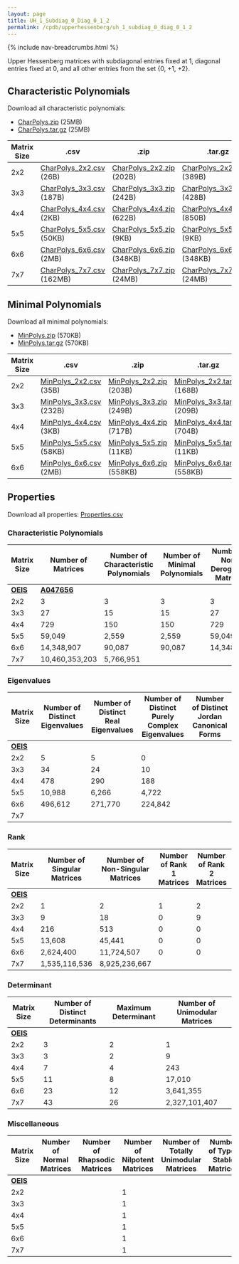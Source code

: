 ```yaml
---
layout: page
title: UH_1_Subdiag_0_Diag_0_1_2
permalink: /cpdb/upperhessenberg/uh_1_subdiag_0_diag_0_1_2
---
```


{% include nav-breadcrumbs.html %}

Upper Hessenberg matrices with subdiagonal entries fixed at 1, diagonal entries fixed at 0, and all other entries from the set {0, +1, +2}.

## Characteristic Polynomials

Download all characteristic polynomials:
- <a href="http://cpdb.bohemianmatrices.com/UpperHessenberg/UH_1_Subdiag_0_Diag_0_1_2/Data/CharPolys.zip">CharPolys.zip</a> (25MB)
- <a href="http://cpdb.bohemianmatrices.com/UpperHessenberg/UH_1_Subdiag_0_Diag_0_1_2/Data/CharPolys.tar.gz">CharPolys.tar.gz</a> (25MB)

| Matrix Size | .csv | .zip | .tar.gz |
| --- | --- | --- | --- |
| 2x2 | <a href="http://cpdb.bohemianmatrices.com/UpperHessenberg/UH_1_Subdiag_0_Diag_0_1_2/Data/CharPolys_2x2.csv">CharPolys_2x2.csv</a> (26B)| <a href="http://cpdb.bohemianmatrices.com/UpperHessenberg/UH_1_Subdiag_0_Diag_0_1_2/Data/CharPolys_2x2.zip">CharPolys_2x2.zip</a> (202B)| <a href="http://cpdb.bohemianmatrices.com/UpperHessenberg/UH_1_Subdiag_0_Diag_0_1_2/Data/CharPolys_2x2.tar.gz">CharPolys_2x2.tar.gz</a> (389B) |
| 3x3 | <a href="http://cpdb.bohemianmatrices.com/UpperHessenberg/UH_1_Subdiag_0_Diag_0_1_2/Data/CharPolys_3x3.csv">CharPolys_3x3.csv</a> (187B)| <a href="http://cpdb.bohemianmatrices.com/UpperHessenberg/UH_1_Subdiag_0_Diag_0_1_2/Data/CharPolys_3x3.zip">CharPolys_3x3.zip</a> (242B)| <a href="http://cpdb.bohemianmatrices.com/UpperHessenberg/UH_1_Subdiag_0_Diag_0_1_2/Data/CharPolys_3x3.tar.gz">CharPolys_3x3.tar.gz</a> (428B) |
| 4x4 | <a href="http://cpdb.bohemianmatrices.com/UpperHessenberg/UH_1_Subdiag_0_Diag_0_1_2/Data/CharPolys_4x4.csv">CharPolys_4x4.csv</a> (2KB)| <a href="http://cpdb.bohemianmatrices.com/UpperHessenberg/UH_1_Subdiag_0_Diag_0_1_2/Data/CharPolys_4x4.zip">CharPolys_4x4.zip</a> (622B)| <a href="http://cpdb.bohemianmatrices.com/UpperHessenberg/UH_1_Subdiag_0_Diag_0_1_2/Data/CharPolys_4x4.tar.gz">CharPolys_4x4.tar.gz</a> (850B) |
| 5x5 | <a href="http://cpdb.bohemianmatrices.com/UpperHessenberg/UH_1_Subdiag_0_Diag_0_1_2/Data/CharPolys_5x5.csv">CharPolys_5x5.csv</a> (50KB)| <a href="http://cpdb.bohemianmatrices.com/UpperHessenberg/UH_1_Subdiag_0_Diag_0_1_2/Data/CharPolys_5x5.zip">CharPolys_5x5.zip</a> (9KB)| <a href="http://cpdb.bohemianmatrices.com/UpperHessenberg/UH_1_Subdiag_0_Diag_0_1_2/Data/CharPolys_5x5.tar.gz">CharPolys_5x5.tar.gz</a> (9KB) |
| 6x6 | <a href="http://cpdb.bohemianmatrices.com/UpperHessenberg/UH_1_Subdiag_0_Diag_0_1_2/Data/CharPolys_6x6.csv">CharPolys_6x6.csv</a> (2MB)| <a href="http://cpdb.bohemianmatrices.com/UpperHessenberg/UH_1_Subdiag_0_Diag_0_1_2/Data/CharPolys_6x6.zip">CharPolys_6x6.zip</a> (348KB)| <a href="http://cpdb.bohemianmatrices.com/UpperHessenberg/UH_1_Subdiag_0_Diag_0_1_2/Data/CharPolys_6x6.tar.gz">CharPolys_6x6.tar.gz</a> (348KB) |
| 7x7 | <a href="http://cpdb.bohemianmatrices.com/UpperHessenberg/UH_1_Subdiag_0_Diag_0_1_2/Data/CharPolys_7x7.csv">CharPolys_7x7.csv</a> (162MB)| <a href="http://cpdb.bohemianmatrices.com/UpperHessenberg/UH_1_Subdiag_0_Diag_0_1_2/Data/CharPolys_7x7.zip">CharPolys_7x7.zip</a> (24MB)| <a href="http://cpdb.bohemianmatrices.com/UpperHessenberg/UH_1_Subdiag_0_Diag_0_1_2/Data/CharPolys_7x7.tar.gz">CharPolys_7x7.tar.gz</a> (24MB) |

## Minimal Polynomials

Download all minimal polynomials:
- <a href="http://cpdb.bohemianmatrices.com/UpperHessenberg/UH_1_Subdiag_0_Diag_0_1_2/Data/MinPolys.zip">MinPolys.zip</a> (570KB)
- <a href="http://cpdb.bohemianmatrices.com/UpperHessenberg/UH_1_Subdiag_0_Diag_0_1_2/Data/MinPolys.tar.gz">MinPolys.tar.gz</a> (570KB)

| Matrix Size | .csv | .zip | .tar.gz |
| --- | --- | --- | --- |
| 2x2 | <a href="http://cpdb.bohemianmatrices.com/UpperHessenberg/UH_1_Subdiag_0_Diag_0_1_2/Data/MinPolys_2x2.csv">MinPolys_2x2.csv</a> (35B)| <a href="http://cpdb.bohemianmatrices.com/UpperHessenberg/UH_1_Subdiag_0_Diag_0_1_2/Data/MinPolys_2x2.zip">MinPolys_2x2.zip</a> (203B)| <a href="http://cpdb.bohemianmatrices.com/UpperHessenberg/UH_1_Subdiag_0_Diag_0_1_2/Data/MinPolys_2x2.tar.gz">MinPolys_2x2.tar.gz</a> (168B) |
| 3x3 | <a href="http://cpdb.bohemianmatrices.com/UpperHessenberg/UH_1_Subdiag_0_Diag_0_1_2/Data/MinPolys_3x3.csv">MinPolys_3x3.csv</a> (232B)| <a href="http://cpdb.bohemianmatrices.com/UpperHessenberg/UH_1_Subdiag_0_Diag_0_1_2/Data/MinPolys_3x3.zip">MinPolys_3x3.zip</a> (249B)| <a href="http://cpdb.bohemianmatrices.com/UpperHessenberg/UH_1_Subdiag_0_Diag_0_1_2/Data/MinPolys_3x3.tar.gz">MinPolys_3x3.tar.gz</a> (209B) |
| 4x4 | <a href="http://cpdb.bohemianmatrices.com/UpperHessenberg/UH_1_Subdiag_0_Diag_0_1_2/Data/MinPolys_4x4.csv">MinPolys_4x4.csv</a> (3KB)| <a href="http://cpdb.bohemianmatrices.com/UpperHessenberg/UH_1_Subdiag_0_Diag_0_1_2/Data/MinPolys_4x4.zip">MinPolys_4x4.zip</a> (717B)| <a href="http://cpdb.bohemianmatrices.com/UpperHessenberg/UH_1_Subdiag_0_Diag_0_1_2/Data/MinPolys_4x4.tar.gz">MinPolys_4x4.tar.gz</a> (704B) |
| 5x5 | <a href="http://cpdb.bohemianmatrices.com/UpperHessenberg/UH_1_Subdiag_0_Diag_0_1_2/Data/MinPolys_5x5.csv">MinPolys_5x5.csv</a> (58KB)| <a href="http://cpdb.bohemianmatrices.com/UpperHessenberg/UH_1_Subdiag_0_Diag_0_1_2/Data/MinPolys_5x5.zip">MinPolys_5x5.zip</a> (11KB)| <a href="http://cpdb.bohemianmatrices.com/UpperHessenberg/UH_1_Subdiag_0_Diag_0_1_2/Data/MinPolys_5x5.tar.gz">MinPolys_5x5.tar.gz</a> (11KB) |
| 6x6 | <a href="http://cpdb.bohemianmatrices.com/UpperHessenberg/UH_1_Subdiag_0_Diag_0_1_2/Data/MinPolys_6x6.csv">MinPolys_6x6.csv</a> (2MB)| <a href="http://cpdb.bohemianmatrices.com/UpperHessenberg/UH_1_Subdiag_0_Diag_0_1_2/Data/MinPolys_6x6.zip">MinPolys_6x6.zip</a> (558KB)| <a href="http://cpdb.bohemianmatrices.com/UpperHessenberg/UH_1_Subdiag_0_Diag_0_1_2/Data/MinPolys_6x6.tar.gz">MinPolys_6x6.tar.gz</a> (558KB) |



## Properties

Download all properties: <a href="http://cpdb.bohemianmatrices.com/UpperHessenberg/UH_1_Subdiag_0_Diag_0_1_2/Properties.csv">Properties.csv</a>

### Characteristic Polynomials

| Matrix Size | Number of Matrices | Number of Characteristic Polynomials | Number of Minimal Polynomials | Number of Non-Derogatory Matrices | Maximum Characteristic Height |
| --- | --- | --- | --- | --- | --- |
| [__OEIS__](https://oeis.org/) | [__A047656__](https://oeis.org/A047656) | | | | |
| 2x2 | 3 | 3 | 3 | 3 | 2 |
| 3x3 | 27 | 15 | 15 | 27 | 4 |
| 4x4 | 729 | 150 | 150 | 729 | 6 |
| 5x5 | 59,049 | 2,559 | 2,559 | 59,049 | 12 |
| 6x6 | 14,348,907 | 90,087 | 90,087 | 14,348,907 | 24 |
| 7x7 | 10,460,353,203 | 5,766,951 | | | 48 |

### Eigenvalues

| Matrix Size | Number of Distinct Eigenvalues | Number of Distinct Real Eigenvalues | Number of Distinct Purely Complex Eigenvalues | Number of Distinct Jordan Canonical Forms |
| --- | --- | --- | --- | --- |
| [__OEIS__](https://oeis.org/) | | | | |
| 2x2 | 5 | 5 | 0 | |
| 3x3 | 34 | 24 | 10 | |
| 4x4 | 478 | 290 | 188 | |
| 5x5 | 10,988 | 6,266 | 4,722 | |
| 6x6 | 496,612 | 271,770 | 224,842 | |
| 7x7 | | | | |

### Rank

| Matrix Size | Number of Singular Matrices | Number of Non-Singular Matrices | Number of Rank 1 Matrices | Number of Rank 2 Matrices | Number of Rank 3 Matrices | Number of Rank 4 Matrices | Number of Rank 5 Matrices | Number of Rank 6 Matrices | Number of Rank 7 Matrices |
| --- | --- | --- | --- | --- | --- | --- | --- | --- | --- |
| [__OEIS__](https://oeis.org/) | | | | | | | | | |
| 2x2 | 1 | 2 | 1 | 2 | | | | | |
| 3x3 | 9 | 18 | 0 | 9 | 18 | | | | |
| 4x4 | 216 | 513 | 0 | 0 | 216 | 513 | | | |
| 5x5 | 13,608 | 45,441 | 0 | 0 | 0 | 13,608 | 45,441 | | |
| 6x6 | 2,624,400 | 11,724,507 | 0 | 0 | 0 | 0 | 2,624,400 | 11,724,507 | |
| 7x7 | 1,535,116,536 | 8,925,236,667 | | | | | | | |

### Determinant

| Matrix Size | Number of Distinct Determinants | Maximum Determinant | Number of Unimodular Matrices |
| --- | --- | --- | --- |
| [__OEIS__](https://oeis.org/) | | | |
| 2x2 | 3 | 2 | 1 |
| 3x3 | 3 | 2 | 9 |
| 4x4 | 7 | 4 | 243 |
| 5x5 | 11 | 8 | 17,010 |
| 6x6 | 23 | 12 | 3,641,355 |
| 7x7 | 43 | 26 | 2,327,101,407 |

### Miscellaneous

| Matrix Size | Number of Normal Matrices | Number of Rhapsodic Matrices | Number of Nilpotent Matrices | Number of Totally Unimodular Matrices | Number of Type I Stable Matrices | Number of Type II Stable Matrices |
| --- | --- | --- | --- | --- | --- | --- |
| [__OEIS__](https://oeis.org/) | | | | | | |
| 2x2 | | | 1 | | | |
| 3x3 | | | 1 | | | |
| 4x4 | | | 1 | | | |
| 5x5 | | | 1 | | | |
| 6x6 | | | 1 | | | |
| 7x7 | | | 1 | | | |

